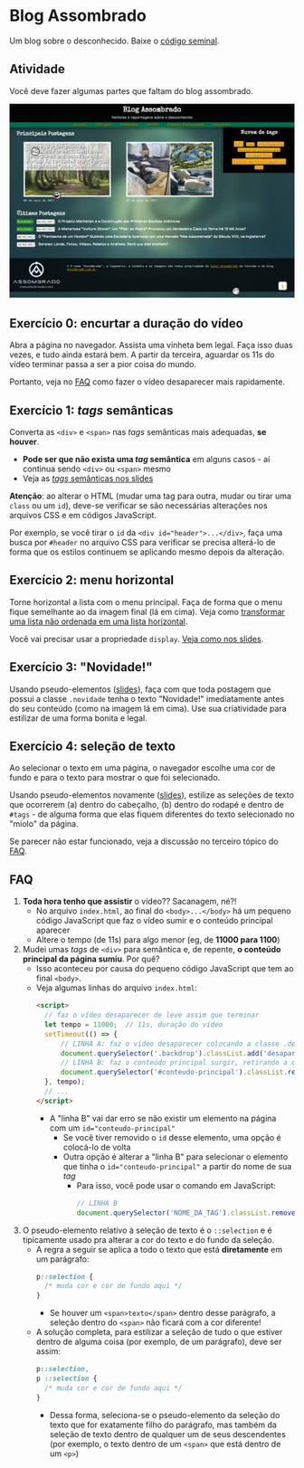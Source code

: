 # Blog Assombrado

Um blog sobre o desconhecido. Baixe o [código seminal][seminal].

[seminal]: https://github.com/willsallum/cefet_front_end_assombrado/archive/mestre.zip


## Atividade

Você deve fazer algumas partes que faltam do blog assombrado.

![O resultado final da prática](resultado.png)


## Exercício 0: encurtar a duração do vídeo

Abra a página no navegador. Assista uma vinheta bem legal. Faça isso duas vezes,
e tudo ainda estará bem. A partir da terceira, aguardar os 11s do vídeo
terminar passa a ser a pior coisa do mundo.

Portanto, veja no [FAQ](#faq) como fazer o vídeo desaparecer mais rapidamente.

## Exercício 1: _tags_ semânticas

Converta as `<div>` e `<span>` nas _tags_ semânticas mais adequadas,
**se houver**.

- **Pode ser que não exista uma _tag_ semântica** em alguns casos - aí
  continua sendo `<div>` ou `<span>` mesmo
- Veja as [_tags_ semânticas nos slides][tags-semanticas]

**Atenção**: ao alterar o HTML (mudar uma tag para outra, mudar ou tirar
uma `class` ou um `id`), deve-se verificar se são necessárias alterações nos
arquivos CSS e em códigos JavaScript.

Por exemplo, se você tirar o `id` da `<div id="header">...</div>`,
faça uma busca por `#header` no arquivo CSS para verificar se precisa alterá-lo
de forma que os estilos continuem se aplicando mesmo depois da alteração.

## Exercício 2: menu horizontal

Torne horizontal a lista com o menu principal. Faça de forma que o menu
fique semelhante ao da imagem final (lá em cima). Veja como
[transformar uma lista não ordenada em uma lista horizontal][lista-horizontal].

Você vai precisar usar a propriedade `display`.
[Veja como nos slides][propriedade-display].

## Exercício 3: "Novidade!"

Usando pseudo-elementos ([slides][pseudo-coisas]), faça com que toda
postagem que possui a classe `.novidade` tenha o texto "Novidade!"
imediatamente antes do seu conteúdo (como na imagem lá em cima). Use
sua criatividade para estilizar de uma forma bonita e legal.

## Exercício 4: seleção de texto

Ao selecionar o texto em uma página, o navegador escolhe uma cor de fundo e
para o texto para mostrar o que foi selecionado.

Usando pseudo-elementos novamente ([slides][pseudo-coisas]),
estilize as seleções de texto que ocorrerem (a) dentro do cabeçalho,
(b) dentro do rodapé e dentro de `#tags` - de alguma forma que elas
fiquem diferentes do texto selecionado no "miolo" da página.

Se parecer não estar funcionado, veja a discussão no terceiro tópico
do [FAQ](#faq).

## FAQ

1. **Toda hora tenho que assistir** o vídeo?? Sacanagem, né?!
   - No arquivo `index.html`, ao final do `<body>...</body>` há um pequeno
     código JavaScript que faz o vídeo sumir e o conteúdo principal aparecer
   - Altere o tempo (de 11s) para algo menor (eg, de **11000 para 1100**)
1. Mudei umas _tags_ de `<div>` para semântica e, de repente, **o conteúdo
   principal da página sumiu**. Por quê?
   - Isso aconteceu por causa do pequeno código JavaScript que tem ao final
     `<body>`.
   - Veja algumas linhas do arquivo `index.html`:
     ```html
     <script>
       // faz o vídeo desaparecer de leve assim que terminar
       let tempo = 11000;  // 11s, duração do vídeo
       setTimeout(() => {
           // LINHA A: faz o vídeo desaparecer colocando a classe .desaparecido
           document.querySelector('.backdrop').classList.add('desaparecido');
           // LINHA B: faz o conteúdo principal surgir, retirando a classe .desaparecido
           document.querySelector('#conteudo-principal').classList.remove('desaparecido');
       }, tempo);
       // ...
     </script>
     ```
     - A "linha B" vai dar erro se não existir um elemento na página com um
       `id="conteudo-principal"`
       - Se você tiver removido o `id` desse elemento, uma opção é colocá-lo
         de volta
       - Outra opção é alterar a "linha B" para selecionar o elemento que tinha
         o `id="conteudo-principal"` a partir do nome de sua _tag_
         - Para isso, você pode usar o comando em JavaScript:
           ```js
           // LINHA B
           document.querySelector('NOME_DA_TAG').classList.remove('desaparecido');
           ```
1. O pseudo-elemento relativo à seleção de texto é o `::selection` e é
   tipicamente usado pra alterar a cor do texto e do fundo da seleção.
   - A regra a seguir se aplica a todo o texto que está **diretamente**
     em um parágrafo:
     ```css
     p::selection {
       /* muda cor e cor de fundo aqui */
     }
     ```
     - Se houver um `<span>texto</span>` dentro desse parágrafo, a seleção
       dentro do `<span>` não ficará com a cor diferente!
   - A solução completa, para estilizar a seleção de tudo o que
     estiver dentro de alguma coisa (por exemplo, de um parágrafo), deve
     ser assim:
     ```css
     p::selection,
     p ::selection {
       /* muda cor e cor de fundo aqui */
     }
     ```
     - Dessa forma, seleciona-se o pseudo-elemento da seleção do texto que
       for exatamente filho do parágrafo, mas também da seleção de texto dentro
       de qualquer um de seus descendentes (por exemplo, o texto dentro de um
       `<span>` que está dentro de um `<p>`)

[tags-semanticas]: https://willsallum.github.io/cefet_front_end/classes/html5/#elementos-semânticos-13
[lista-horizontal]: https://willsallum.github.io/cefet_front_end/classes/html5/#elementos-semânticos-13
[propriedade-display]: https://willsallum.github.io/cefet_front_end/classes/html5/#divitite-e-tags-semânticas-especificidade-epseudo-coisas
[pseudo-coisas]: https://willsallum.github.io/cefet_front_end/tree/master/classes/html5#pseudo-classes-e-pseudo-elements
